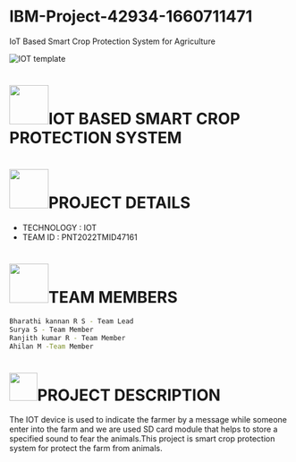 # IBM-Project-42934-1660711471
IoT Based Smart Crop Protection System for Agriculture

![IOT  template](https://user-images.githubusercontent.com/111967006/196862001-ab4cc494-7953-4b24-8cd4-77cad4892b15.png)
#  <img src="https://user-images.githubusercontent.com/111967006/196871853-8fb86cd1-5f82-4ee3-8324-18f869edb5e6.gif" width="70px">IOT BASED SMART CROP PROTECTION SYSTEM
 
# <img src="https://user-images.githubusercontent.com/111967006/196880265-211ec703-bceb-4f63-818d-556411b6c687.gif" width="70px">PROJECT DETAILS
- TECHNOLOGY : IOT        
- TEAM ID : PNT2022TMID47161

# <img src="https://user-images.githubusercontent.com/111967006/196878301-921cc50a-e625-463e-ba13-1ca5e15d092c.gif" width="70px">TEAM MEMBERS

```sh
Bharathi kannan R S - Team Lead
Surya S - Team Member
Ranjith kumar R - Team Member
Ahilan M -Team Member


```

# <img src="https://user-images.githubusercontent.com/111967006/196875757-3b75075b-bdc4-4e24-85fd-ce7cca199cc1.gif" width="50px">PROJECT DESCRIPTION        
The IOT device is used to indicate the farmer by a message while someone enter into the farm and we are used SD card module that helps to store a specified sound to fear the animals.This project is smart crop protection system for protect the farm from animals. 






